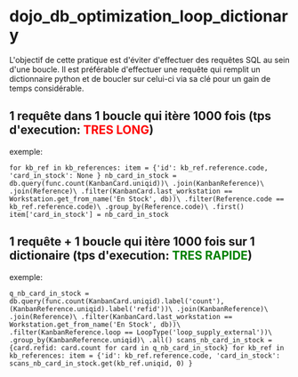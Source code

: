 # dojo_db_optimization_loop_dictionary

L'objectif de cette pratique est d'éviter d'effectuer des requêtes SQL au sein d'une boucle. Il est préférable d'effectuer une requête qui remplit un dictionnaire python et de boucler sur celui-ci via sa clé pour un gain de temps considérable.

## 1 requête dans 1 boucle qui itère 1000 fois (tps d'execution: <span style="color:red">TRES LONG</span>)
exemple:

`for kb_ref in kb_references: item = {'id': kb_ref.reference.code, 'card_in_stock': None } nb_card_in_stock = db.query(func.count(KanbanCard.uniqid))\ .join(KanbanReference)\ .join(Reference)\ .filter(KanbanCard.last_workstation == Workstation.get_from_name('En Stock', db))\ .filter(Reference.code == kb_ref.reference.code)\ .group_by(Reference.code)\ .first() item['card_in_stock'] = nb_card_in_stock`

## 1 requête + 1 boucle qui itère 1000 fois sur 1 dictionaire (tps d'execution: <span style="color:green">TRES RAPIDE</span>)
exemple:

`q_nb_card_in_stock = db.query(func.count(KanbanCard.uniqid).label('count'), (KanbanReference.uniqid).label('refid'))\ .join(KanbanReference)\ .join(Reference)\ .filter(KanbanCard.last_workstation == Workstation.get_from_name('En Stock', db))\ .filter(KanbanReference.loop == LoopType('loop_supply_external'))\ .group_by(KanbanReference.uniqid)\ .all() scans_nb_card_in_stock = {card.refid: card.count for card in q_nb_card_in_stock} for kb_ref in kb_references: item = {'id': kb_ref.reference.code, 'card_in_stock': scans_nb_card_in_stock.get(kb_ref.uniqid, 0) }`

